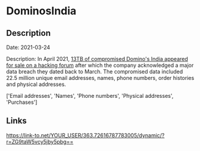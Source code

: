# DominosIndia

## Description

Date: 2021-03-24

Description:
In April 2021, <a href="https://www.bleepingcomputer.com/news/security/dominos-india-discloses-data-breach-after-hackers-sell-data-online/" target="_blank" rel="noopener">13TB of compromised Domino's India appeared for sale on a hacking forum</a> after which the company acknowledged a major data breach they dated back to March. The compromised data included 22.5 million unique email addresses, names, phone numbers, order histories and physical addresses.


['Email addresses', 'Names', 'Phone numbers', 'Physical addresses', 'Purchases']

## Links

https://link-to.net/YOUR_USER/363.72616787783005/dynamic/?r=ZG9taW5vcy5jby5pbg==